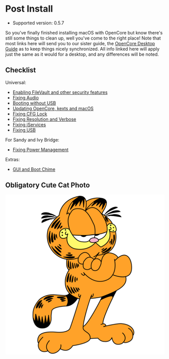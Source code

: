 # Post Install

* Supported version: 0.5.7

So you've finally finished installing macOS with OpenCore but know there's still some things to clean up, well you've come to the right place! Note that most links here will send you to our sister guide, the [OpenCore Desktop Guide](https://desktop.dortania.ml) as to keep things nicely synchronized. All info linked here will apply just the same as it would for a desktop, and any differences will be noted.

## Checklist

Universal:

* [Enabling FileVault and other security features](https://desktop.dortania.ml/post-install/security)
* [Fixing Audio](https://desktop.dortania.ml//post-install/audio)
* [Booting without USB](https://desktop.dortania.ml//post-install/oc2hdd)
* [Updating OpenCore, kexts and macOS](https://desktop.dortania.ml//post-install/update)
* [Fixing CFG Lock](https://desktop.dortania.ml//extras/msr-lock)
* [Fixing Resolution and Verbose](https://desktop.dortania.ml//post-install/verbose)
* [Fixing iServices](https://desktop.dortania.ml//post-install/iservices)
* [Fixing USB](https://usb-map.gitbook.io/project/)

For Sandy and Ivy Bridge:

* [Fixing Power Management](https://github.com/Piker-Alpha/ssdtPRGen.sh)

Extras:

* [GUI and Boot Chime](https://desktop.dortania.ml/extras/gui.html)

## Obligatory Cute Cat Photo

![CAT](/Images/post-install/cat.png)
